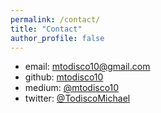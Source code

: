 ```yaml
---
permalink: /contact/
title: "Contact"
author_profile: false
---
```


* email: mtodisco10@gmail.com
* github: [mtodisco10](https://github.com/mtodisco10)
* medium: [@mtodisco10](https://medium.com/@mtodisco10)
* twitter: [@TodiscoMichael](https://twitter.com/TodiscoMichael)
